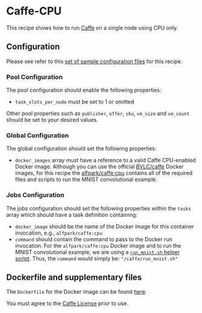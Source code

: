 # Caffe-CPU
This recipe shows how to run [Caffe](http://caffe.berkeleyvision.org/) on
a single node using CPU only.

## Configuration
Please see refer to this [set of sample configuration files](./config) for
this recipe.

### Pool Configuration
The pool configuration should enable the following properties:
* `task_slots_per_node` must be set to 1 or omitted

Other pool properties such as `publisher`, `offer`, `sku`, `vm_size` and
`vm_count` should be set to your desired values.

### Global Configuration
The global configuration should set the following properties:
* `docker_images` array must have a reference to a valid Caffe CPU-enabled
Docker image. Although you can use the official
[BVLC/caffe](https://hub.docker.com/r/bvlc/caffe/) Docker images, for this
recipe the [alfpark/caffe:cpu](https://hub.docker.com/r/alfpark/caffe/)
contains all of the required files and scripts to run the MNIST convolutional
example.

### Jobs Configuration
The jobs configuration should set the following properties within the `tasks`
array which should have a task definition containing:
* `docker_image` should be the name of the Docker image for this container invocation,
e.g., `alfpark/caffe:cpu`
* `command` should contain the command to pass to the Docker run invocation.
For the `alfpark/caffe:cpu` Docker image and to run the MNIST convolutional
example, we are using a [`run_mnist.sh` helper script](docker/run_mnist.sh).
Thus, the `command` would simply be: `"/caffe/run_mnist.sh"`

## Dockerfile and supplementary files
The `Dockerfile` for the Docker image can be found [here](./docker).

You must agree to the [Caffe License](https://github.com/BVLC/caffe/blob/master/LICENSE)
prior to use.
